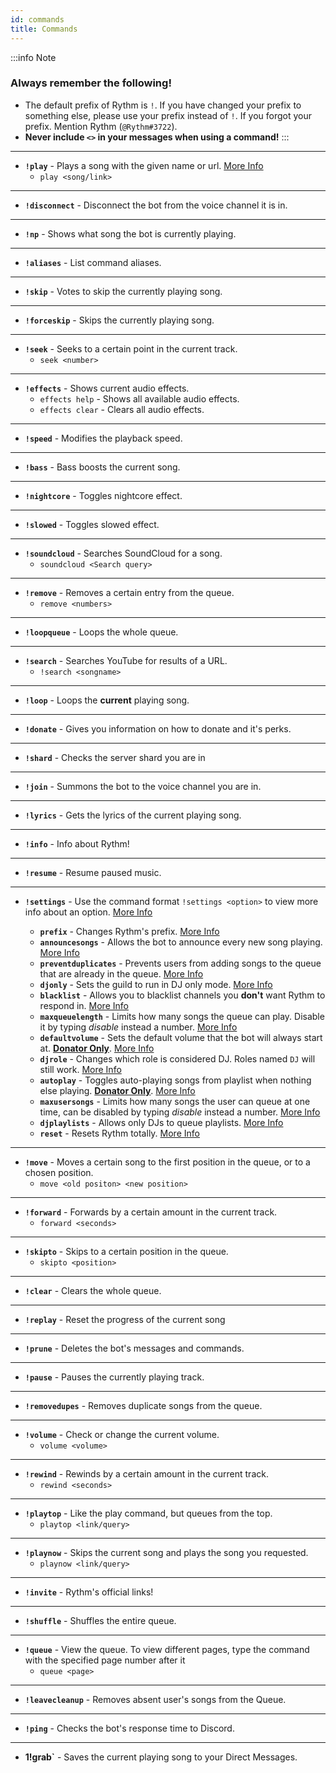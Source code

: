 ```yaml
---
id: commands
title: Commands
---
```


:::info Note
### Always remember the following!
- The default prefix of Rythm is `!`. If you have changed your prefix to something else, please use your prefix instead of `!`. If you forgot your prefix. Mention Rythm (`@Rythm#3722`). 
- **Never include `<>` in your messages when using a command!**
:::
---
- **`!play`** - Plays a song with the given name or url. [More Info](/play_song)
    - `play <song/link>` 
---

- **`!disconnect`** - Disconnect the bot from the voice channel it is in.
--- 
- **`!np`** - Shows what song the bot is currently playing.
--- 
- **`!aliases`** - List command aliases.
--- 
- **`!skip`** - Votes to skip the currently playing song.
--- 
- **`!forceskip`** - Skips the currently playing song.
--- 
- **`!seek`** - Seeks to a certain point in the current track.
    - `seek <number>`
--- 
- **`!effects`** - Shows current audio effects.
    - `effects help` - Shows all available audio effects.
    - `effects clear` - Clears all audio effects.
---
- **`!speed`** - Modifies the playback speed.
---
- **`!bass`** - Bass boosts the current song.
---
- **`!nightcore`** - Toggles nightcore effect.
---
- **`!slowed`** - Toggles slowed effect.
---
- **`!soundcloud`** - Searches SoundCloud for a song.
    - `soundcloud <Search query>`
--- 
- **`!remove`** - Removes a certain entry from the queue.
    - `remove <numbers>`
---
- **`!loopqueue`** - Loops the whole queue.
--- 
- **`!search`** - Searches YouTube for results of a URL.
    - `!search <songname>`
--- 
- **`!loop`** - Loops the **current** playing song.
--- 
- **`!donate`** - Gives you information on how to donate and it's perks.
--- 
- **`!shard`** - Checks the server shard you are in
--- 
- **`!join`** - Summons the bot to the voice channel you are in.
--- 
- **`!lyrics`** - Gets the lyrics of the current playing song.
--- 
- **`!info`** - Info about Rythm!
--- 
- **`!resume`** - Resume paused music.
--- 
- **`!settings`** - Use the command format `!settings <option>` to view more info about an option. [More Info](/settings)

    - **`prefix`** - Changes Rythm's prefix. [More Info](/settings#prefix)
    - **`announcesongs`** - Allows the bot to announce every new song playing. [More Info](/settings#announce-songs)
    - **`preventduplicates`** - Prevents users from adding songs to the queue that are already in the queue. [More Info](/settings#duplicate-song-preventation)
    - **`djonly`** - Sets the guild to run in DJ only mode. [More Info](/settings#dj-only-mode)
    - **`blacklist`** - Allows you to blacklist channels you **don't** want Rythm to respond in. [More Info](/settings#blacklist)
    - **`maxqueuelength`** - Limits how many songs the queue can play. Disable it by typing *disable* instead a number. [More Info](/settings#max-queue-length)
    - **`defaultvolume`** - Sets the default volume that the bot will always start at. [**Donator Only**](https://rythmbot.co/donate?do). [More Info](/settings#default-volume)
    - **`djrole`** - Changes which role is considered DJ. Roles named `DJ` will still work. [More Info](/settings#dj-role)
    - **`autoplay`** - Toggles auto-playing songs from playlist when nothing else playing. [**Donator Only**](https://rythmbot.co/donate?do). [More Info](/settings#autoplay)
    - **`maxusersongs`** - Limits how many songs the user can queue at one time, can be disabled by typing *disable* instead a number. [More Info](/settings#max-user-songs)
    - **`djplaylists`** - Allows only DJs to queue playlists. [More Info](/settings#dj-only-playlists)
    - **`reset`** - Resets Rythm totally. [More Info](/settings#reset)
--- 
- **`!move`** - Moves a certain song to the first position in the queue, or to a chosen position.	 
    - `move <old positon> <new position>`
--- 
- **`!forward`** - Forwards by a certain amount in the current track.
    - `forward <seconds>`
--- 
- **`!skipto`** - Skips to a certain position in the queue. 
    - `skipto <position>`
--- 
- **`!clear`** - Clears the whole queue. 
--- 
- **`!replay`** - Reset the progress of the current song 
--- 
- **`!prune`** - Deletes the bot's messages and commands.	 
--- 
- **`!pause`** - Pauses the currently playing track. 
--- 
- **`!removedupes`** - Removes duplicate songs from the queue.
--- 
- **`!volume`** - Check or change the current volume. 
    - `volume <volume>`
--- 
- **`!rewind`** - Rewinds by a certain amount in the current track. 
    - `rewind <seconds>`
--- 
- **`!playtop`** - Like the play command, but queues from the top. 
    - `playtop <link/query>`
--- 
- **`!playnow`** - Skips the current song and plays the song you requested.
    - `playnow <link/query>`
--- 
- **`!invite`** - Rythm's official links! 
--- 
- **`!shuffle`** -  Shuffles the entire queue. 
--- 
- **`!queue`** - View the queue. To view different pages, type the command with the specified page number after it
    - `queue <page>`
--- 
- **`!leavecleanup`** - Removes absent user's songs from the Queue.
---
- **`!ping`** - Checks the bot's response time to Discord.
--- 
- **1!grab`** - Saves the current playing song to your Direct Messages.